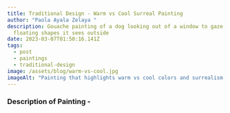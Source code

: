 ```yaml
---
title: Traditional Design - Warm vs Cool Surreal Painting
author: "Paola Ayala Zelaya "
description: Gouache painting of a dog looking out of a window to gaze at the
  floating shapes it sees outside
date: 2023-03-07T01:50:16.141Z
tags:
  - post
  - paintings
  - traditional-design
image: /assets/blog/warm-vs-cool.jpg
imageAlt: "Painting that highlights warm vs cool colors and surrealism "
---
```

### D﻿escription of Painting -